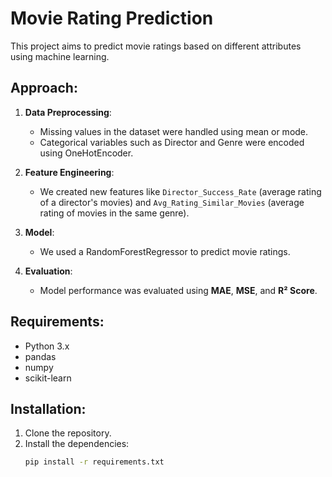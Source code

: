 # Movie Rating Prediction

This project aims to predict movie ratings based on different attributes using machine learning.

## Approach:
1. **Data Preprocessing**:
   - Missing values in the dataset were handled using mean or mode.
   - Categorical variables such as Director and Genre were encoded using OneHotEncoder.
   
2. **Feature Engineering**:
   - We created new features like `Director_Success_Rate` (average rating of a director's movies) and `Avg_Rating_Similar_Movies` (average rating of movies in the same genre).

3. **Model**:
   - We used a RandomForestRegressor to predict movie ratings.

4. **Evaluation**:
   - Model performance was evaluated using **MAE**, **MSE**, and **R² Score**.

## Requirements:
- Python 3.x
- pandas
- numpy
- scikit-learn

## Installation:
1. Clone the repository.
2. Install the dependencies:
   ```bash
   pip install -r requirements.txt
